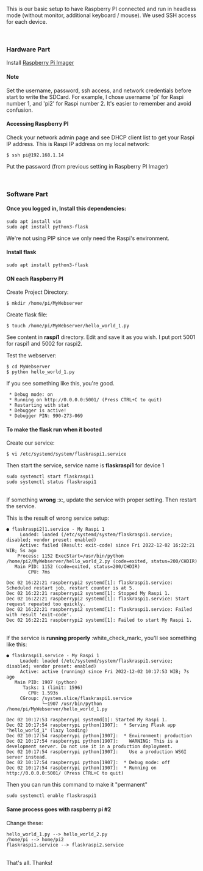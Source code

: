 This is our basic setup to have Raspberry PI connected and run in headless mode (without monitor, additional keyboard / mouse). We used SSH access for each device.

<br/>

### Hardware Part
Install [Raspberry Pi Imager](https://www.raspberrypi.com/software/)
#### Note
Set the username, password, ssh access, and network credentials before start to write the SDCard. For example, I chose username 'pi' for Raspi number 1, and 'pi2' for Raspi number 2. It's easier to remember and avoid confusion.

#### Accessing Raspberry PI
Check your network admin page and see DHCP client list to get your Raspi IP address. This is Raspi IP address on my local network:
```
$ ssh pi@192.168.1.14
```
Put the password (from previous setting in Raspberry PI Imager)

<br/>

### Software Part
#### Once you logged in, Install this dependencies:
```
sudo apt install vim
sudo apt install python3-flask
```
We're not using PIP since we only need the Raspi's environment.


#### Install flask
```
sudo apt install python3-flask
```


#### ON each Raspberry PI

Create Project Directory:
```
$ mkdir /home/pi/MyWebserver
```

Create flask file:
```
$ touch /home/pi/MyWebserver/hello_world_1.py
```

See content in <b>raspi1</b> directory. Edit and save it as you wish.
I put port 5001 for raspi1 and 5002 for raspi2.

Test the webserver:
```
$ cd MyWebserver
$ python hello_world_1.py
```

If you see something like this, you're good.
```
 * Debug mode: on
 * Running on http://0.0.0.0:5001/ (Press CTRL+C to quit)
 * Restarting with stat
 * Debugger is active!
 * Debugger PIN: 990-273-069
```


#### To make the flask run when it booted
Create our service:
```
$ vi /etc/systemd/system/flaskraspi1.service
```

Then start the service, service name is <b>flaskraspi1</b> for device 1
```
sudo systemctl start flaskraspi1
sudo systemctl status flaskraspi1
```
<br/>
If something <b>wrong</b> :x:, update the service with proper setting. Then restart the service.

This is the result of wrong service setup:
```
● flaskraspi2]1.service - My Raspi 1
     Loaded: loaded (/etc/systemd/system/flaskraspi1.service; disabled; vendor preset: enabled)
     Active: failed (Result: exit-code) since Fri 2022-12-02 16:22:21 WIB; 5s ago
    Process: 1152 ExecStart=/usr/bin/python /home/pi2/MyWebserver/hello_world_2.py (code=exited, status=200/CHDIR)
   Main PID: 1152 (code=exited, status=200/CHDIR)
        CPU: 7ms

Dec 02 16:22:21 raspberrypi2 systemd[1]: flaskraspi1.service: Scheduled restart job, restart counter is at 5.
Dec 02 16:22:21 raspberrypi2 systemd[1]: Stopped My Raspi 1.
Dec 02 16:22:21 raspberrypi2 systemd[1]: flaskraspi1.service: Start request repeated too quickly.
Dec 02 16:22:21 raspberrypi2 systemd[1]: flaskraspi1.service: Failed with result 'exit-code'.
Dec 02 16:22:21 raspberrypi2 systemd[1]: Failed to start My Raspi 1.
```
<br/>
If the service is <b>running properly</b> :white_check_mark:, you'll see something like this:

```
● flaskraspi1.service - My Raspi 1
     Loaded: loaded (/etc/systemd/system/flaskraspi1.service; disabled; vendor preset: enabled)
     Active: active (running) since Fri 2022-12-02 10:17:53 WIB; 7s ago
   Main PID: 1907 (python)
      Tasks: 1 (limit: 1596)
        CPU: 1.593s
     CGroup: /system.slice/flaskraspi1.service
             └─1907 /usr/bin/python /home/pi/MyWebserver/hello_world_1.py

Dec 02 10:17:53 raspberrypi systemd[1]: Started My Raspi 1.
Dec 02 10:17:54 raspberrypi python[1907]:  * Serving Flask app "hello_world_1" (lazy loading)
Dec 02 10:17:54 raspberrypi python[1907]:  * Environment: production
Dec 02 10:17:54 raspberrypi python[1907]:    WARNING: This is a development server. Do not use it in a production deployment.
Dec 02 10:17:54 raspberrypi python[1907]:    Use a production WSGI server instead.
Dec 02 10:17:54 raspberrypi python[1907]:  * Debug mode: off
Dec 02 10:17:54 raspberrypi python[1907]:  * Running on http://0.0.0.0:5001/ (Press CTRL+C to quit)
```

Then you can run this command to make it "permanent"
```
sudo systemctl enable flaskraspi1
```

#### Same process goes with raspberry pi #2
Change these:
```
hello_world_1.py --> hello_world_2.py
/home/pi --> home/pi2
flaskraspi1.service --> flaskraspi2.service
```

<br/>
That's all. Thanks!
